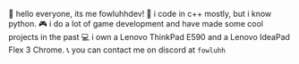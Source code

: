 👋 hello everyone, its me fowluhhdev!
💬 i code in c++ mostly, but i know python.
🎮 i do a lot of game development and have made some cool projects in the past
💻 i own a Lenovo ThinkPad E590 and a Lenovo IdeaPad Flex 3 Chrome.
📞 you can contact me on discord at `fowluhh`
